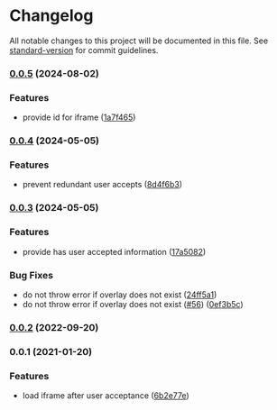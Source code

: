 # Changelog

All notable changes to this project will be documented in this file. See [standard-version](https://github.com/conventional-changelog/standard-version) for commit guidelines.

### [0.0.5](https://github.com/Simpel-Web/gdpr-c-o/compare/v0.0.4...v0.0.5) (2024-08-02)


### Features

* provide id for iframe ([1a7f465](https://github.com/Simpel-Web/gdpr-c-o/commit/1a7f46539e153934e7a18fb1596b8bddbe3a0cd6))

### [0.0.4](https://github.com/Simpel-Web/gdpr-c-o/compare/v0.0.3...v0.0.4) (2024-05-05)


### Features

* prevent redundant user accepts ([8d4f6b3](https://github.com/Simpel-Web/gdpr-c-o/commit/8d4f6b3df05cbe5e79f59b8a1d9423a054946421))

### [0.0.3](https://github.com/Simpel-Web/gdpr-c-o/compare/v0.0.2...v0.0.3) (2024-05-05)


### Features

* provide has user accepted information ([17a5082](https://github.com/Simpel-Web/gdpr-c-o/commit/17a508282a751ecfe1761b86f7e5679fd6dab493))


### Bug Fixes

* do not throw error if overlay does not exist ([24ff5a1](https://github.com/Simpel-Web/gdpr-c-o/commit/24ff5a1c23053ce10979ba655e849d87fbd6200a))
* do not throw error if overlay does not exist ([#56](https://github.com/Simpel-Web/gdpr-c-o/issues/56)) ([0ef3b5c](https://github.com/Simpel-Web/gdpr-c-o/commit/0ef3b5c655e2b23f41e275e2d660e24d54a2a128))

### [0.0.2](https://github.com/Simpel-Web/gdpr-c-o/compare/v0.0.1...v0.0.2) (2022-09-20)

### 0.0.1 (2021-01-20)


### Features

* load iframe after user acceptance ([6b2e77e](https://github.com/Simpel-Web/gdpr-c-o/commit/6b2e77e5f14dc1c852ceef4592e8645c25e6c709))
